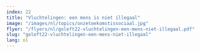 ```yaml
---
index: 22
title: "Vluchtelingen: een mens is niet illegaal"
image: "/images/nl/topics/onzetoekomstissociaal.jpg"
flyer: "/flyers/nl/goleft22-vluchtelingen-een-mens-niet-illegaal.pdf"
slug: "goleft22-vluchtelingen-een-mens-niet-illegaal"
lang: nl
---
```

